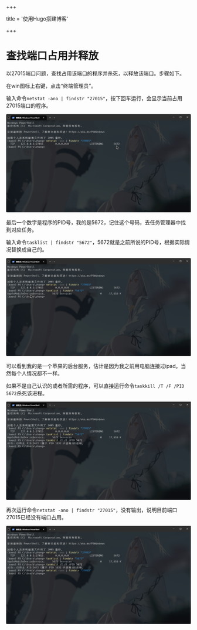 +++

title = '使用Hugo搭建博客'

+++

# 查找端口占用并释放

以27015端口问题，查找占用该端口的程序并杀死，以释放该端口。步骤如下。

在win图标上右键，点击“终端管理员”。



输入命令`netstat -ano | findstr "27015"`​，按下回车运行，会显示当前占用27015端口的程序。

![image](assets/image-20250730102801-augrccu.png)

最后一个数字是程序的PID号，我的是5672，记住这个号码，去任务管理器中找到对应任务。

输入命令`tasklist | findstr "5672"`​，5672就是之前所说的PID号，根据实际情况替换成自己的。

![image](assets/image-20250730102828-s05h1yl.png)

可以看到我的是一个苹果的后台服务，估计是因为我之前用电脑连接过ipad。当然每个人情况都不一样。

如果不是自己认识的或者所需的程序，可以直接运行命令`taskkill /T /F /PID 5672`​杀死该进程。

![image](assets/image-20250730102905-ljdresk.png)

再次运行命令`netstat -ano | findstr "27015"`​，没有输出，说明目前端口27015已经没有端口占用。

![image](assets/image-20250730102927-gbaj0dc.png)

‍
